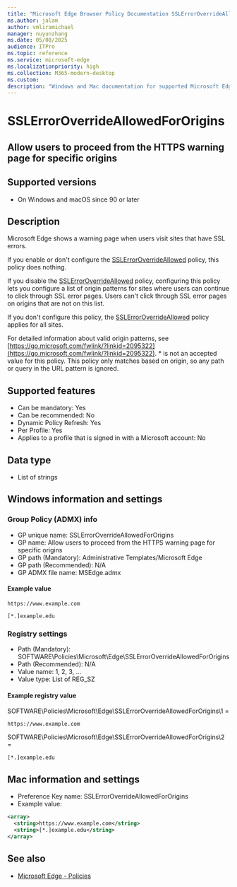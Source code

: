 ```yaml
---
title: "Microsoft Edge Browser Policy Documentation SSLErrorOverrideAllowedForOrigins"
ms.author: jalam
author: vmliramichael
manager: nuyunzhang
ms.date: 05/08/2025
audience: ITPro
ms.topic: reference
ms.service: microsoft-edge
ms.localizationpriority: high
ms.collection: M365-modern-desktop
ms.custom:
description: "Windows and Mac documentation for supported Microsoft Edge Browser policy: Allow users to proceed from the HTTPS warning page for specific origins"
---
```


<!--THIS FILE IS AUTOMATICALLY GENERATED. MANUAL CHANGES WILL BE OVERWRITTEN.-->
<!--Please contact the Microsoft Edge Manageability team with any questions.-->

# SSLErrorOverrideAllowedForOrigins

## Allow users to proceed from the HTTPS warning page for specific origins


## Supported versions

- On Windows and macOS since 90 or later

## Description

Microsoft Edge shows a warning page when users visit sites that have SSL errors.

If you enable or don't configure the [SSLErrorOverrideAllowed](SSLErrorOverrideAllowed.md) policy, this policy does nothing.

If you disable the [SSLErrorOverrideAllowed](SSLErrorOverrideAllowed.md) policy, configuring this policy lets you configure a list of origin patterns for sites where users can continue to click through SSL error pages. Users can't click through SSL error pages on origins that are not on this list.

If you don't configure this policy, the [SSLErrorOverrideAllowed](SSLErrorOverrideAllowed.md) policy applies for all sites.

For detailed information about valid origin patterns, see [https://go.microsoft.com/fwlink/?linkid=2095322](https://go.microsoft.com/fwlink/?linkid=2095322). * is not an accepted value for this policy. This policy only matches based on origin, so any path or query in the URL pattern is ignored.

## Supported features

- Can be mandatory: Yes
- Can be recommended: No
- Dynamic Policy Refresh: Yes
- Per Profile: Yes
- Applies to a profile that is signed in with a Microsoft account: No

## Data type

- List of strings

## Windows information and settings

### Group Policy (ADMX) info

- GP unique name: SSLErrorOverrideAllowedForOrigins
- GP name: Allow users to proceed from the HTTPS warning page for specific origins
- GP path (Mandatory): Administrative Templates/Microsoft Edge
- GP path (Recommended): N/A
- GP ADMX file name: MSEdge.admx

#### Example value

```
https://www.example.com
```

```
[*.]example.edu
```

### Registry settings

- Path (Mandatory): SOFTWARE\Policies\Microsoft\Edge\SSLErrorOverrideAllowedForOrigins
- Path (Recommended): N/A
- Value name: 1, 2, 3, ...
- Value type: List of REG_SZ

#### Example registry value

SOFTWARE\Policies\Microsoft\Edge\SSLErrorOverrideAllowedForOrigins\1 =
```
https://www.example.com
```

SOFTWARE\Policies\Microsoft\Edge\SSLErrorOverrideAllowedForOrigins\2 =
```
[*.]example.edu
```




## Mac information and settings

- Preference Key name: SSLErrorOverrideAllowedForOrigins
- Example value:

```xml
<array>
  <string>https://www.example.com</string>
  <string>[*.]example.edu</string>
</array>
```

## See also
- [Microsoft Edge - Policies](../microsoft-edge-policies.md)
